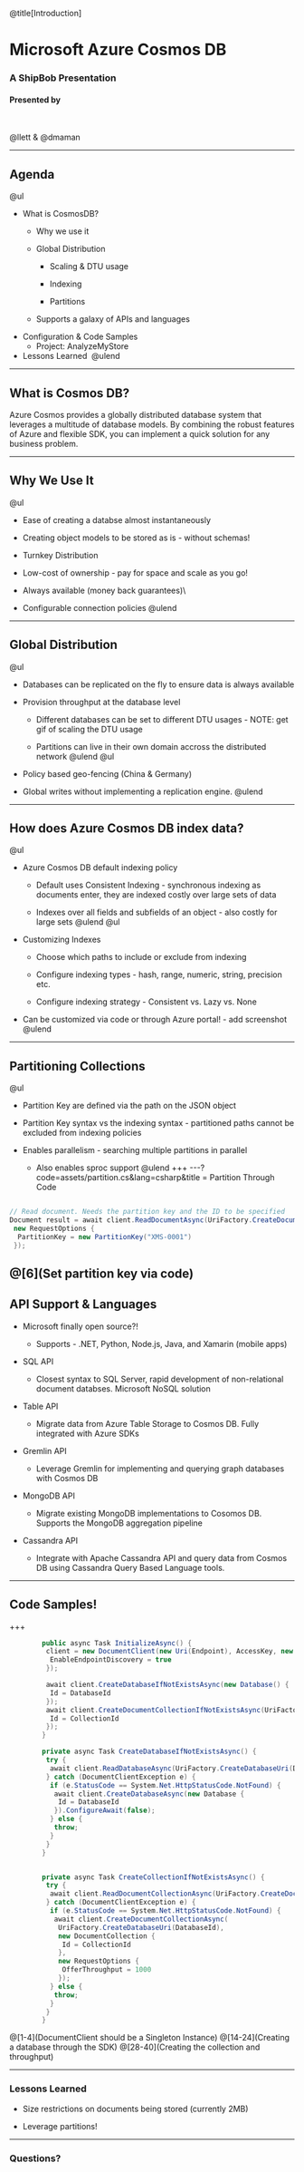 @title[Introduction]

# Microsoft Azure Cosmos DB

### A ShipBob Presentation

#### Presented by

<br>

@llett & @dmaman

---

## Agenda
@ul
- What is CosmosDB? 
  - Why we use it

  - Global Distribution

    - Scaling & DTU usage

    - Indexing

    - Partitions

  - Supports a galaxy of APIs and languages
- Configuration & Code Samples 
  - Project: AnalyzeMyStore
- Lessons Learned 
@ulend
---

## What is Cosmos DB?

Azure Cosmos provides a globally distributed database system that leverages a multitude of database models. By combining the robust features of Azure and flexible SDK, you can implement a quick solution for any business problem. 

---

## Why We Use It
@ul
- Ease of creating a databse almost instantaneously 

- Creating object models to be stored as is - without schemas!

- Turnkey Distribution

- Low-cost of ownership - pay for space and scale as you go!

- Always available (money back guarantees)\

- Configurable connection policies
@ulend
---

## Global Distribution
@ul
- Databases can be replicated on the fly to ensure data is always available

- Provision throughput at the database level

  - Different databases can be set to different DTU usages - NOTE: get gif of scaling the DTU usage

  - Partitions can live in their own domain accross the distributed network 
@ulend
@ul
- Policy based geo-fencing (China & Germany)

- Global writes without implementing a replication engine. 
@ulend
---

## How does Azure Cosmos DB index data?
@ul
- Azure Cosmos DB default indexing policy

  - Default uses Consistent Indexing - synchronous indexing as documents enter, they are indexed costly over large sets of data

  - Indexes over all fields and subfields of an object - also costly for large sets
@ulend
@ul
- Customizing Indexes

  - Choose which paths to include or exclude from indexing

  - Configure indexing types - hash, range, numeric, string, precision etc.

  - Configure indexing strategy - Consistent vs. Lazy vs. None

- Can be customized via code or through Azure portal! - add screenshot
@ulend
---

## Partitioning Collections
@ul
- Partition Key are defined via the path on the JSON object

- Partition Key syntax vs the indexing syntax - partitioned paths cannot be excluded from indexing policies

- Enables parallelism - searching multiple partitions in parallel

  - Also enables sproc support
@ulend
+++
---?code=assets/partition.cs&lang=csharp&title = Partition Through Code
```csharp

// Read document. Needs the partition key and the ID to be specified 
Document result = await client.ReadDocumentAsync(UriFactory.CreateDocumentUri("db", "coll", "XMS-001-FE24C"),
 new RequestOptions {
  PartitionKey = new PartitionKey("XMS-0001")
 });

```
@[6](Set partition key via code)
---

## API Support & Languages

- Microsoft finally open source?!

  - Supports - .NET, Python, Node.js, Java, and Xamarin (mobile apps) 

- SQL API

  - Closest syntax to SQL Server, rapid development of non-relational document databses. Microsoft NoSQL solution

- Table API

  - Migrate data from Azure Table Storage to Cosmos DB. Fully integrated with Azure SDKs

- Gremlin API

  - Leverage Gremlin for implementing and querying graph databases with Cosmos DB

- MongoDB API

  - Migrate existing MongoDB implementations to Cosomos DB. Supports the MongoDB aggregation pipeline

- Cassandra API

  - Integrate with Apache Cassandra API and query data from Cosmos DB using Cassandra Query Based Language tools. 

---

## Code Samples!

+++

```csharp
        public async Task InitializeAsync() {
         client = new DocumentClient(new Uri(Endpoint), AccessKey, new ConnectionPolicy {
          EnableEndpointDiscovery = true
         });

         await client.CreateDatabaseIfNotExistsAsync(new Database() {
          Id = DatabaseId
         });
         await client.CreateDocumentCollectionIfNotExistsAsync(UriFactory.CreateDatabaseUri(DatabaseId), new DocumentCollection {
          Id = CollectionId
         });
        }

        private async Task CreateDatabaseIfNotExistsAsync() {
         try {
          await client.ReadDatabaseAsync(UriFactory.CreateDatabaseUri(DatabaseId));
         } catch (DocumentClientException e) {
          if (e.StatusCode == System.Net.HttpStatusCode.NotFound) {
           await client.CreateDatabaseAsync(new Database {
            Id = DatabaseId
           }).ConfigureAwait(false);
          } else {
           throw;
          }
         }
        }


        private async Task CreateCollectionIfNotExistsAsync() {
         try {
          await client.ReadDocumentCollectionAsync(UriFactory.CreateDocumentCollectionUri(DatabaseId, CollectionId));
         } catch (DocumentClientException e) {
          if (e.StatusCode == System.Net.HttpStatusCode.NotFound) {
           await client.CreateDocumentCollectionAsync(
            UriFactory.CreateDatabaseUri(DatabaseId),
            new DocumentCollection {
             Id = CollectionId
            },
            new RequestOptions {
             OfferThroughput = 1000
            });
          } else {
           throw;
          }
         }
        }
```

@[1-4](DocumentClient should be a Singleton Instance)
@[14-24](Creating a database through the SDK)
@[28-40](Creating the collection and throughput)

---

### Lessons Learned

- Size restrictions on documents being stored (currently 2MB)

- Leverage partitions!

---

### Questions?

<br>


